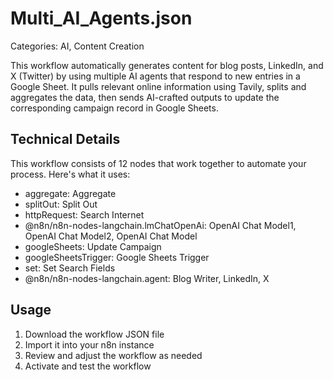 # Multi_AI_Agents.json

Categories: AI, Content Creation

This workflow automatically generates content for blog posts, LinkedIn, and X (Twitter) by using multiple AI agents that respond to new entries in a Google Sheet. It pulls relevant online information using Tavily, splits and aggregates the data, then sends AI-crafted outputs to update the corresponding campaign record in Google Sheets.

## Technical Details

This workflow consists of 12 nodes that work together to automate your process. Here's what it uses:

- aggregate: Aggregate
- splitOut: Split Out
- httpRequest: Search Internet
- @n8n/n8n-nodes-langchain.lmChatOpenAi: OpenAI Chat Model1, OpenAI Chat Model2, OpenAI Chat Model
- googleSheets: Update Campaign
- googleSheetsTrigger: Google Sheets Trigger
- set: Set Search Fields
- @n8n/n8n-nodes-langchain.agent: Blog Writer, LinkedIn, X

## Usage

1. Download the workflow JSON file
2. Import it into your n8n instance
3. Review and adjust the workflow as needed
4. Activate and test the workflow

